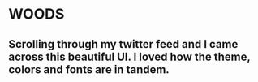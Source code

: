 # WOODS

## Scrolling through my twitter feed and I came across this beautiful UI. I loved how the theme, colors and fonts are in tandem.

